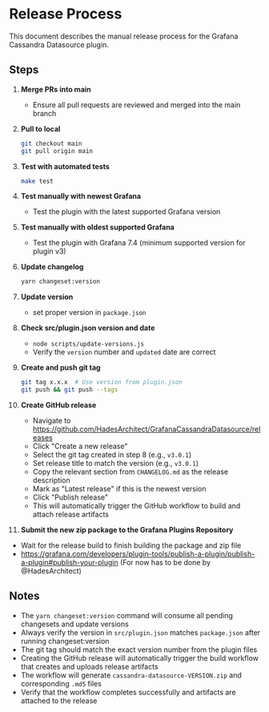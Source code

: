 # Release Process

This document describes the manual release process for the Grafana Cassandra Datasource plugin.

## Steps

1. **Merge PRs into main**
   - Ensure all pull requests are reviewed and merged into the main branch

2. **Pull to local**
   ```bash
   git checkout main
   git pull origin main
   ```

3. **Test with automated tests**
   ```bash
   make test
   ```

4. **Test manually with newest Grafana**
   - Test the plugin with the latest supported Grafana version

5. **Test manually with oldest supported Grafana**
   - Test the plugin with Grafana 7.4 (minimum supported version for plugin v3)

6. **Update changelog**
   ```bash
   yarn changeset:version
   ```

7. **Update version**
   - set proper version in `package.json`

7. **Check src/plugin.json version and date**
   - `node scripts/update-versions.js`
   - Verify the `version` number and `updated` date are correct

8. **Create and push git tag**
   ```bash
   git tag x.x.x  # Use version from plugin.json
   git push && git push --tags
   ```

9. **Create GitHub release**
   - Navigate to https://github.com/HadesArchitect/GrafanaCassandraDatasource/releases
   - Click "Create a new release"
   - Select the git tag created in step 8 (e.g., `v3.0.1`)
   - Set release title to match the version (e.g., `v3.0.1`)
   - Copy the relevant section from `CHANGELOG.md` as the release description
   - Mark as "Latest release" if this is the newest version
   - Click "Publish release"
   - This will automatically trigger the GitHub workflow to build and attach release artifacts

10. **Submit the new zip package to the Grafana Plugins Repository**
   - Wait for the release build to finish building the package and zip file
   - https://grafana.com/developers/plugin-tools/publish-a-plugin/publish-a-plugin#publish-your-plugin (For now has to be done by @HadesArchitect)

## Notes

- The `yarn changeset:version` command will consume all pending changesets and update versions
- Always verify the version in `src/plugin.json` matches `package.json` after running changeset:version
- The git tag should match the exact version number from the plugin files
- Creating the GitHub release will automatically trigger the build workflow that creates and uploads release artifacts
- The workflow will generate `cassandra-datasource-VERSION.zip` and corresponding `.md5` files
- Verify that the workflow completes successfully and artifacts are attached to the release